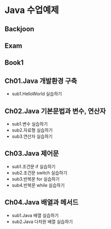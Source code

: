 # Java 수업예제

## Backjoon
## Exam
## Book1
## Ch01.Java 개발환경 구축
 - sub1.HelloWorld 실습하기

## Ch02.Java 기본문법과 변수, 연산자
 - sub1.변수 실습하기
 - sub2.자료형 실습하기
 - sub3.연산자 실습하기
 
## Ch03.Java 제어문
 - sub1.조건문 if 실습하기
 - sub2.조건문 switch 실습하기
 - sub3.반복문 for 실습하기
 - sub4.반복문 while 실습하기 
 
## Ch04.Java 배열과 메서드
 - sub1.Java 배열 실습하기
 - sub2.Java 다차원 배열 실습하기



